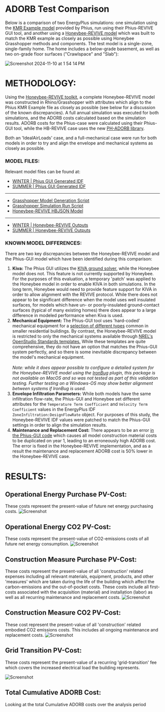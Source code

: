 # ADORB Test Comparison

Below is a comparison of two EnergyPlus simulations: one simulation using the [KMR Example model](https://github.com/Phius-ResearchComittee/REVIVE/releases/tag/v24.2.0) provided by Phius, run using their Phius-REVIVE GUI tool, and another using a [Honeybee-REVIVE model](https://github.com/PH-Tools/honeybee_REVIVE_grasshopper/blob/main/tests/phius_rv2024_model.hbjson) which was built to match the KMR example as closely as possible using Honeybee Grasshopper methods and components. The test model is a single-zone, single-family home. The home includes a below-grade basement, as well as two on-grade floor surfaces ("Crawlspace" and "Slab"):

![Screenshot 2024-11-10 at 1 54 14 PM](https://github.com/user-attachments/assets/16ee8959-04b4-4815-8975-660c6f56d87b)

# METHODOLOGY:
Using the [Honeybee-REVIVE toolkit](https://github.com/PH-Tools/honeybee_REVIVE_grasshopper/tree/main), a complete Honeybee-REVIVE model was constructed in Rhino/Grasshopper with attributes which align to the Phius KMR Example file as closely as possible (see below for a discussion of the known discrepancies). A full annual simulation was executed for both simulations, and the ADORB costs calculated based on the simulation results. ADORB costs for the Phius-case were calculated using their Phius-GUI tool, while the HB-REVIVE case uses the new [PH-ADORB library](https://github.com/PH-Tools/PH_ADORB).

Both an 'IdealAirLoads' case, and a full-mechanical case were run for both models in order to try and align the envelope and mechanical systems as closely as possible.


### MODEL FILES:
Relevant model files can be found at:
- [WINTER | Phius GUI Generated IDF](https://github.com/PH-Tools/honeybee_REVIVE_grasshopper/tree/main/tests/resilience/winter/phius_gui)
- [SUMMER | Phius GUI Generated IDF](https://github.com/PH-Tools/honeybee_REVIVE_grasshopper/tree/main/tests/resilience/summer/phius_gui)
- - - 
- [Grasshopper Model Generation Script](https://github.com/PH-Tools/honeybee_REVIVE_grasshopper/blob/main/tests/phius_rv2024_model.gh)
- [Grasshopper Simulation Run Script](https://github.com/PH-Tools/honeybee_REVIVE_grasshopper/blob/main/tests/phius_rv2024_simulate_resiliency.gh)
- [Honeybee-REVIVE HBJSON Model](https://github.com/PH-Tools/honeybee_REVIVE_grasshopper/blob/main/tests/phius_rv2024_model.hbjson)
- - - 
- [WINTER | Honeybee-REVIVE Outputs](https://github.com/PH-Tools/honeybee_REVIVE_grasshopper/tree/main/tests/resilience/winter/hbrv)
- [SUMMER | Honeybee-REVIVE Outputs](https://github.com/PH-Tools/honeybee_REVIVE_grasshopper/tree/main/tests/resilience/summer/hbrv)

### KNOWN MODEL DIFFERENCES:
There are two key discrepancies between the Honeybee-REVIVE model and the Phius-GUI model which have been identified during this comparison:
1. **Kiva:** The Phius GUI utilizes the [KIVA ground solver](https://kiva.readthedocs.io/en/stable/), while the Honeybee model does not. This feature is not currently supported by Honeybee. For the purposes of this evaluation, a temporary 'patch' was applied to the Honeybee model in order to enable KIVA in both simulations. In the long term, Honeybee would need to provide feature support for KIVA in order to allow alignment with the REVIVE protocol. While there does not appear to be significant difference when the model uses well insulated surfaces, for models which have un- or poorly-insulated ground-contact surfaces (typical of many existing homes) there does appear to a large difference in modeled performance when Kiva is used.
1. **Mechanical Equipment:** The Phius-GUI tool uses 'hard-coded' mechanical equipment for a [selection of different types](https://github.com/Phius-ResearchComittee/REVIVE/blob/5ddd9cc7f55639071ac35f9b1701c286b68b1ca6/REVIVE2024/hvac.py#L106) common in smaller residential buildings. By contrast, the Honeybee-REVIVE model is restricted to only the mechanical systems available through [NREL's OpenStudio Standards templates.](https://github.com/NREL/openstudio-standards) While these templates are quite comprehensive, they do not have an option that matches the Phius-GUI system perfectly, and so there is some inevitable discrepancy between the model's mechanical equipment. </br></br>
*Note: while it does appear possible to configure a detailed system for the Honeybee-REVIVE model using the [IronBug](https://github.com/MingboPeng/Ironbug) plugin, this package is not available on MacOS and so was not tested as part of this validation testing. Further testing on a Windows-OS may show better alignment between systems if IronBug is used.*
1. **Envelope Infiltration Parameters:** While both models have the same infiltration flow-rate, the Phius-GUI and Honeybee set different attributes for the `Temperature Term Coefficient` and `Velocity Term Coefficient` values in the EnergyPlus IDF `ZoneInfiltration:DesignFlowRate` object. For purposes of this study, the Honeybee-REVIVE IDF values were patched to match the Phius-GUI settings in order to align the simulation results. 
1. **Maintenance and Replacement Cost:** There appears to be an error [in the Phius-GUI code](https://github.com/Phius-ResearchComittee/REVIVE/blob/5ddd9cc7f55639071ac35f9b1701c286b68b1ca6/REVIVE2024/simulate.py#L1067) which causes all model construction material costs to be duplicated on year 1, leading to an erroneously high ADORB cost. The error is fixed in the Honeybee-REVIVE implementation, and as a result the maintenance and replacement ADORB cost is 50% lower in the Honeybee-REVIVE case.


# RESULTS:

## Operational Energy Purchase PV-Cost:
These costs represent the present-value of future net energy purchasing costs. 
![Screenshot](./png/energy_purchase_cost.png)

## Operational Energy CO2 PV-Cost:
These costs represent the present-value of CO2-emissions costs of all future net energy consumption.
![Screenshot](./png/energy_CO2_cost.png)


## Construction Measure Purchase PV-Cost:
These costs represent the present-value of all 'construction' related expenses including all relevant materials, equipment, products, and other 'measures' which are taken during the life of the building which affect the carbon-emissions and the out-of-pocket costs. These costs include all first-costs associated with the acquisition (material) and installation (labor) as well as all recurring maintenance and replacement costs.
![Screenshot](./png/construction_purchase_cost.png)


## Construction Measure CO2 PV-Cost:
These cost represent the present-value of all 'construction' related embodied CO2 emissions costs. This includes all ongoing maintenance and replacement costs. 
![Screenshot](./png/construction_CO2_cost.png)


## Grid Transition PV-Cost:
These costs represent the present-value of a recurring 'grid-transition' fee which covers the increased electrical load the building represents.

![Screenshot](./png/grid_transition_cost.png)


## Total Cumulative ADORB Cost:
Looking at the total Cumulative ADORB costs over the analysis period

